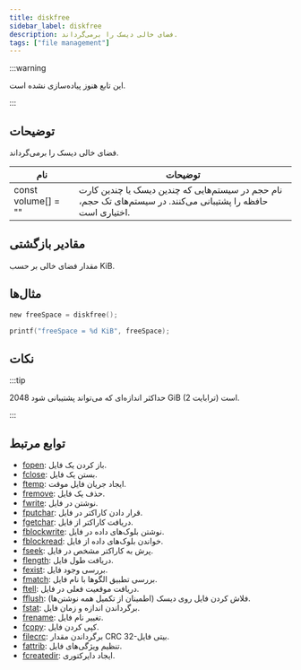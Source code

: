 ```yaml
---
title: diskfree
sidebar_label: diskfree
description: فضای خالی دیسک را برمی‌گرداند.
tags: ["file management"]
---
```


<VersionWarn version='omp v1.1.0.2612' />

:::warning

این تابع هنوز پیاده‌سازی نشده است.

:::

<LowercaseNote />

## توضیحات

فضای خالی دیسک را برمی‌گرداند.

| نام                | توضیحات                                                                                                              |
| ------------------- | -------------------------------------------------------------------------------------------------------------------- |
| const volume[] = "" | نام حجم در سیستم‌هایی که چندین دیسک یا چندین کارت حافظه را پشتیبانی می‌کنند. در سیستم‌های تک حجم، اختیاری است. |

## مقادیر بازگشتی

مقدار فضای خالی بر حسب KiB.

## مثال‌ها

```c
new freeSpace = diskfree();

printf("freeSpace = %d KiB", freeSpace);
```

## نکات

:::tip

حداکثر اندازه‌ای که می‌تواند پشتیبانی شود 2048 GiB (2 ترابایت) است.

:::

## توابع مرتبط

- [fopen](fopen): باز کردن یک فایل.
- [fclose](fclose): بستن یک فایل.
- [ftemp](ftemp): ایجاد جریان فایل موقت.
- [fremove](fremove): حذف یک فایل.
- [fwrite](fwrite): نوشتن در فایل.
- [fputchar](fputchar): قرار دادن کاراکتر در فایل.
- [fgetchar](fgetchar): دریافت کاراکتر از فایل.
- [fblockwrite](fblockwrite): نوشتن بلوک‌های داده در فایل.
- [fblockread](fblockread): خواندن بلوک‌های داده از فایل.
- [fseek](fseek): پرش به کاراکتر مشخص در فایل.
- [flength](flength): دریافت طول فایل.
- [fexist](fexist): بررسی وجود فایل.
- [fmatch](fmatch): بررسی تطبیق الگوها با نام فایل.
- [ftell](ftell): دریافت موقعیت فعلی در فایل.
- [fflush](fflush): فلاش کردن فایل روی دیسک (اطمینان از تکمیل همه نوشتن‌ها).
- [fstat](fstat): برگرداندن اندازه و زمان فایل.
- [frename](frename): تغییر نام فایل.
- [fcopy](fcopy): کپی کردن فایل.
- [filecrc](filecrc): برگرداندن مقدار CRC 32-بیتی فایل.
- [fattrib](fattrib): تنظیم ویژگی‌های فایل.
- [fcreatedir](fcreatedir): ایجاد دایرکتوری.